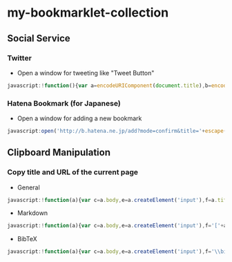 # my-bookmarklet-collection

## Social Service

### Twitter

- Open a window for tweeting like "Tweet Button"

```js
javascript:!function(){var a=encodeURIComponent(document.title),b=encodeURIComponent(location.href);open('https://twitter.com/intent/tweet?text='+a+'&url='+b,'_blank','width=550,height=400,scrollbars=1')}();
```

### Hatena Bookmark (for Japanese)

- Open a window for adding a new bookmark

```js
javascript:open('http://b.hatena.ne.jp/add?mode=confirm&title='+escape(document.title)+'&url='+escape(location.href),'_blank','width=550,height=400,scrollbars=1');
```

## Clipboard Manipulation

### Copy title and URL of the current page

- General

```js
javascript:!function(a){var c=a.body,e=a.createElement('input'),f=a.title+' '+location.href;e.type='text',e.value=f,c.appendChild(e),e.select(),a.execCommand('copy'),c.removeChild(e)}(document);
```

- Markdown

```js
javascript:!function(a){var c=a.body,e=a.createElement('input'),f='['+a.title+']('+location.href+')';e.type='text',e.value=f,c.appendChild(e),e.select(),a.execCommand('copy'),c.removeChild(e)}(document);
```

- BibTeX

```js
javascript:!function(a){var c=a.body,e=a.createElement('input'),f='\\bibitem{} '+a.title+'\\\\ \\url{'+location.href+'}';e.type='text',e.value=f,c.appendChild(e),e.select(),a.execCommand('copy'),c.removeChild(e)}(document);
```

